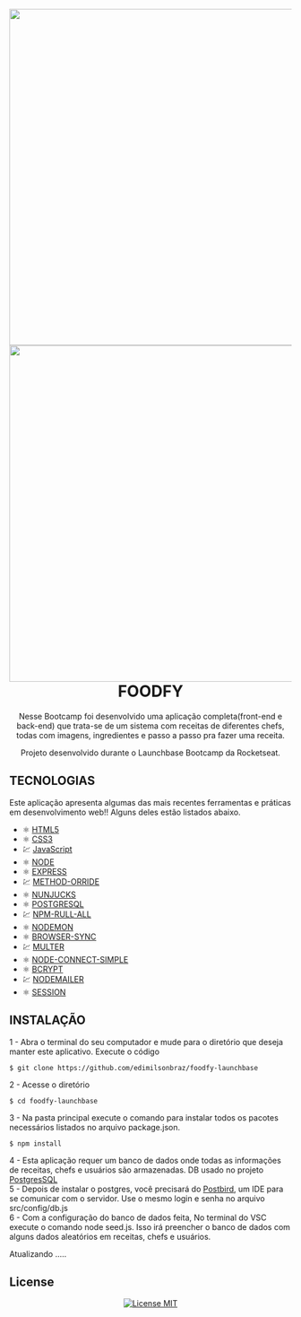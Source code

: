 <h1 align="center">
<br>
  <img src="https://ik.imagekit.io/1n1swj1w28/Foodfy_eMEWz_K42P.png" width="600">
  
<br>
<img src="https://ik.imagekit.io/1n1swj1w28/Foodfy02_qbkZct__dy.png" width="600">
<br>
  FOODFY
</h1>

<p align="center">Nesse Bootcamp foi desenvolvido uma aplicação completa(front-end e back-end) que trata-se de um sistema com receitas de diferentes chefs, todas com imagens, ingredientes e passo a passo pra fazer uma receita.</p>
  
<p align="center"> Projeto desenvolvido durante o Launchbase Bootcamp da Rocketseat. </p>


## TECNOLOGIAS

Este aplicação apresenta algumas das mais recentes ferramentas e práticas em desenvolvimento web!!
Alguns deles estão listados abaixo.

- ⚛️ [HTML5](https://developer.mozilla.org/pt-BR/docs/Web/HTML)
- ⚛️ [CSS3](https://developer.mozilla.org/pt-BR/docs/Web/CSS)
- 💹 [JavaScript](https://developer.mozilla.org/pt-BR/docs/Web/JavaScript)
- ⚛️ [NODE](https://nodejs.org/en/)
- ⚛️ [EXPRESS](https://github.com/expressjs/express)
- 💹 [METHOD-ORRIDE](https://github.com/expressjs/method-override)
- ⚛️ [NUNJUCKS](https://github.com/mozilla/nunjucks)
- ⚛️ [POSTGRESQL](https://www.postgresql.org/)
- 💹 [NPM-RULL-ALL](https://github.com/mysticatea/npm-run-all)
- ⚛️ [NODEMON](https://github.com/remy/nodemon)
- ⚛️ [BROWSER-SYNC](https://github.com/BrowserSync/browser-sync)
- 💹 [MULTER](https://github.com/expressjs/multer)
- ⚛️ [NODE-CONNECT-SIMPLE](https://github.com/voxpelli/node-connect-pg-simple)
- ⚛️ [BCRYPT](https://github.com/dcodeIO/bcrypt.js) 
- 💹 [NODEMAILER](https://github.com/nodemailer/nodemailer)
- ⚛️ [SESSION](https://github.com/expressjs/session)

## INSTALAÇÃO <BR>

1 - Abra o terminal do seu computador e mude para o diretório que deseja manter este aplicativo. Execute o código
```
$ git clone https://github.com/edimilsonbraz/foodfy-launchbase
```
2 - Acesse o diretório
```
$ cd foodfy-launchbase
```
3 - Na pasta principal execute o comando para instalar todos os pacotes necessários listados no arquivo package.json.
```
$ npm install
```
4 - Esta aplicação requer um banco de dados onde todas as informações de receitas, chefs e usuários são armazenadas. DB usado no projeto [PostgresSQL](https://www.postgresql.org/)<br>
5 - Depois de instalar o postgres, você precisará do [Postbird](https://www.electronjs.org/apps/postbird), um IDE para se comunicar com o servidor. Use o mesmo login e senha no arquivo src/config/db.js<br>
6 - Com a configuração do banco de dados feita, No terminal do VSC execute o comando node seed.js. Isso irá preencher o banco de dados com alguns dados aleatórios em receitas, chefs e usuários. 

Atualizando .....


## License

<p align="center">
  <a href="https://opensource.org/licenses/MIT">
    <img src="https://img.shields.io/badge/License-MIT-blue.svg" alt="License MIT">
  </a>
</p>
